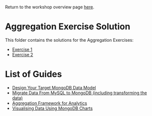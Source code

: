 Return to the workshop overview page [here](..).

# Aggregation Exercise Solution
This folder contains the solutions for the Aggregation Exercises:

* [Exercise 1](./agg-exercise-1.md)
* [Exercise 2](./agg-exercise-2.md)

# List of Guides
* [Design Your Target MongoDB Data Model](data-modelling)
* [Migrate Data From MySQL to MongoDB (including transforming the data)](data-migration)
* [Aggregation Framework for Analytics](aggregations)
* [Visualising Data Using MongoDB Charts](charts)